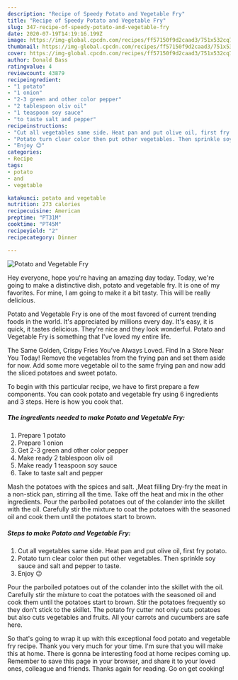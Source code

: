 ```yaml
---
description: "Recipe of Speedy Potato and Vegetable Fry"
title: "Recipe of Speedy Potato and Vegetable Fry"
slug: 347-recipe-of-speedy-potato-and-vegetable-fry
date: 2020-07-19T14:19:16.199Z
image: https://img-global.cpcdn.com/recipes/ff57150f9d2caad3/751x532cq70/potato-and-vegetable-fry-recipe-main-photo.jpg
thumbnail: https://img-global.cpcdn.com/recipes/ff57150f9d2caad3/751x532cq70/potato-and-vegetable-fry-recipe-main-photo.jpg
cover: https://img-global.cpcdn.com/recipes/ff57150f9d2caad3/751x532cq70/potato-and-vegetable-fry-recipe-main-photo.jpg
author: Donald Bass
ratingvalue: 4
reviewcount: 43879
recipeingredient:
- "1 potato"
- "1 onion"
- "2-3 green and other color pepper"
- "2 tablespoon oliv oil"
- "1 teaspoon soy sauce"
- "to taste salt and pepper"
recipeinstructions:
- "Cut all vegetables same side. Heat pan and put olive oil, first fry potato."
- "Potato turn clear color then put other vegetables. Then sprinkle soy sauce and salt and pepper to taste."
- "Enjoy 😉"
categories:
- Recipe
tags:
- potato
- and
- vegetable

katakunci: potato and vegetable 
nutrition: 273 calories
recipecuisine: American
preptime: "PT31M"
cooktime: "PT45M"
recipeyield: "2"
recipecategory: Dinner

---
```



![Potato and Vegetable Fry](https://img-global.cpcdn.com/recipes/ff57150f9d2caad3/751x532cq70/potato-and-vegetable-fry-recipe-main-photo.jpg)

Hey everyone, hope you're having an amazing day today. Today, we're going to make a distinctive dish, potato and vegetable fry. It is one of my favorites. For mine, I am going to make it a bit tasty. This will be really delicious.

Potato and Vegetable Fry is one of the most favored of current trending foods in the world. It's appreciated by millions every day. It's easy, it is quick, it tastes delicious. They're nice and they look wonderful. Potato and Vegetable Fry is something that I've loved my entire life.

The Same Golden, Crispy Fries You&#39;ve Always Loved. Find In a Store Near You Today! Remove the vegetables from the frying pan and set them aside for now. Add some more vegetable oil to the same frying pan and now add the sliced potatoes and sweet potato.


To begin with this particular recipe, we have to first prepare a few components. You can cook potato and vegetable fry using 6 ingredients and 3 steps. Here is how you cook that.

<!--inarticleads1-->

##### The ingredients needed to make Potato and Vegetable Fry:

1. Prepare 1 potato
1. Prepare 1 onion
1. Get 2-3 green and other color pepper
1. Make ready 2 tablespoon oliv oil
1. Make ready 1 teaspoon soy sauce
1. Take to taste salt and pepper


Mash the potatoes with the spices and salt. ,Meat filling Dry-fry the meat in a non-stick pan, stirring all the time. Take off the heat and mix in the other ingredients. Pour the parboiled potatoes out of the colander into the skillet with the oil. Carefully stir the mixture to coat the potatoes with the seasoned oil and cook them until the potatoes start to brown. 

<!--inarticleads2-->

##### Steps to make Potato and Vegetable Fry:

1. Cut all vegetables same side. Heat pan and put olive oil, first fry potato.
1. Potato turn clear color then put other vegetables. Then sprinkle soy sauce and salt and pepper to taste.
1. Enjoy 😉


Pour the parboiled potatoes out of the colander into the skillet with the oil. Carefully stir the mixture to coat the potatoes with the seasoned oil and cook them until the potatoes start to brown. Stir the potatoes frequently so they don&#39;t stick to the skillet. The potato fry cutter not only cuts potatoes but also cuts vegetables and fruits. All your carrots and cucumbers are safe here. 

So that's going to wrap it up with this exceptional food potato and vegetable fry recipe. Thank you very much for your time. I'm sure that you will make this at home. There is gonna be interesting food at home recipes coming up. Remember to save this page in your browser, and share it to your loved ones, colleague and friends. Thanks again for reading. Go on get cooking!
